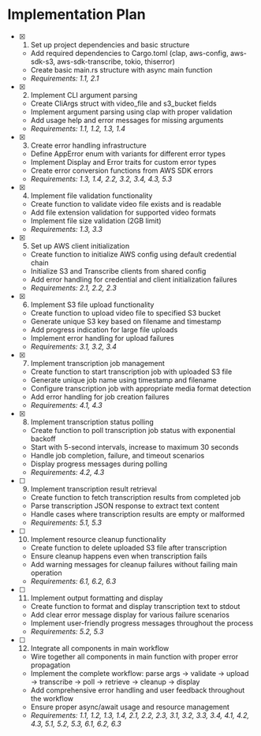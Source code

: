 # Implementation Plan

- [x] 1. Set up project dependencies and basic structure
  - Add required dependencies to Cargo.toml (clap, aws-config, aws-sdk-s3, aws-sdk-transcribe, tokio, thiserror)
  - Create basic main.rs structure with async main function
  - _Requirements: 1.1, 2.1_

- [x] 2. Implement CLI argument parsing
  - Create CliArgs struct with video_file and s3_bucket fields
  - Implement argument parsing using clap with proper validation
  - Add usage help and error messages for missing arguments
  - _Requirements: 1.1, 1.2, 1.3, 1.4_

- [x] 3. Create error handling infrastructure
  - Define AppError enum with variants for different error types
  - Implement Display and Error traits for custom error types
  - Create error conversion functions from AWS SDK errors
  - _Requirements: 1.3, 1.4, 2.2, 3.2, 3.4, 4.3, 5.3_

- [x] 4. Implement file validation functionality
  - Create function to validate video file exists and is readable
  - Add file extension validation for supported video formats
  - Implement file size validation (2GB limit)
  - _Requirements: 1.3, 3.3_

- [x] 5. Set up AWS client initialization
  - Create function to initialize AWS config using default credential chain
  - Initialize S3 and Transcribe clients from shared config
  - Add error handling for credential and client initialization failures
  - _Requirements: 2.1, 2.2, 2.3_

- [x] 6. Implement S3 file upload functionality
  - Create function to upload video file to specified S3 bucket
  - Generate unique S3 key based on filename and timestamp
  - Add progress indication for large file uploads
  - Implement error handling for upload failures
  - _Requirements: 3.1, 3.2, 3.4_

- [x] 7. Implement transcription job management
  - Create function to start transcription job with uploaded S3 file
  - Generate unique job name using timestamp and filename
  - Configure transcription job with appropriate media format detection
  - Add error handling for job creation failures
  - _Requirements: 4.1, 4.3_

- [x] 8. Implement transcription status polling
  - Create function to poll transcription job status with exponential backoff
  - Start with 5-second intervals, increase to maximum 30 seconds
  - Handle job completion, failure, and timeout scenarios
  - Display progress messages during polling
  - _Requirements: 4.2, 4.3_

- [ ] 9. Implement transcription result retrieval
  - Create function to fetch transcription results from completed job
  - Parse transcription JSON response to extract text content
  - Handle cases where transcription results are empty or malformed
  - _Requirements: 5.1, 5.3_

- [ ] 10. Implement resource cleanup functionality
  - Create function to delete uploaded S3 file after transcription
  - Ensure cleanup happens even when transcription fails
  - Add warning messages for cleanup failures without failing main operation
  - _Requirements: 6.1, 6.2, 6.3_

- [ ] 11. Implement output formatting and display
  - Create function to format and display transcription text to stdout
  - Add clear error message display for various failure scenarios
  - Implement user-friendly progress messages throughout the process
  - _Requirements: 5.2, 5.3_

- [ ] 12. Integrate all components in main workflow
  - Wire together all components in main function with proper error propagation
  - Implement the complete workflow: parse args → validate → upload → transcribe → poll → retrieve → cleanup → display
  - Add comprehensive error handling and user feedback throughout the workflow
  - Ensure proper async/await usage and resource management
  - _Requirements: 1.1, 1.2, 1.3, 1.4, 2.1, 2.2, 2.3, 3.1, 3.2, 3.3, 3.4, 4.1, 4.2, 4.3, 5.1, 5.2, 5.3, 6.1, 6.2, 6.3_